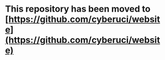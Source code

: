 # This repository has been moved to [https://github.com/cyberuci/website](https://github.com/cyberuci/website)
